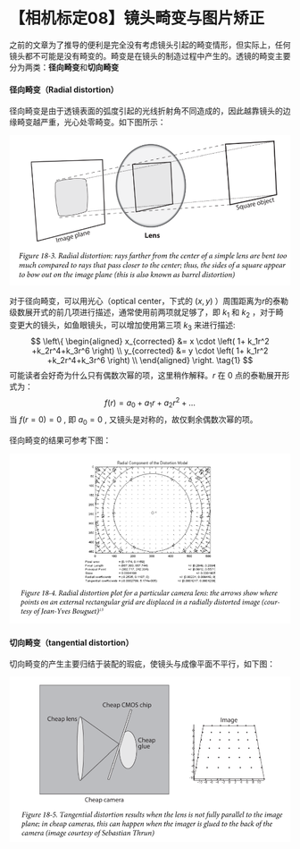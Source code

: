# 【相机标定08】镜头畸变与图片矫正

之前的文章为了推导的便利是完全没有考虑镜头引起的畸变情形，但实际上，任何镜头都不可能是没有畸变的。畸变是在镜头的制造过程中产生的。透镜的畸变主要分为两类：**径向畸变**和**切向畸变**

#### 径向畸变（Radial distortion）

径向畸变是由于透镜表面的弧度引起的光线折射角不同造成的，因此越靠镜头的边缘畸变越严重，光心处零畸变。如下图所示：

![image-20211205201638223](images/image-20211205201638223.png)

对于径向畸变，可以用光心（optical center，下式的 $(x, y)$ ）周围距离为$r$的泰勒级数展开式的前几项进行描述，通常使用前两项就足够了，即 $k_1$ 和 $k_2$ ，对于畸变更大的镜头，如鱼眼镜头，可以增加使用第三项 $k_3$ 来进行描述:
$$
\left\{
\begin{aligned} 
x_{corrected} &= x \cdot \left( 1+ k_1r^2 +k_2r^4+k_3r^6 \right) \\
y_{corrected} &= y \cdot \left( 1+ k_1r^2 +k_2r^4+k_3r^6 \right) \\
\end{aligned} 
\right.
\tag{1}
$$
可能读者会好奇为什么只有偶数次幂的项，这里稍作解释。$r$ 在 $0$ 点的泰勒展开形式为：
$$
f(r) = a_0 +a_1r + a_2r^2+ \ldots
$$
当 $f(r=0)=0$ , 即 $a_0=0$ , 又镜头是对称的，故仅剩余偶数次幂的项。

径向畸变的结果可参考下图：

![image-20211205224529310](images/image-20211205224529310.png)

#### 切向畸变（tangential distortion）

切向畸变的产生主要归结于装配的瑕疵，使镜头与成像平面不平行，如下图：

![image-20211205230855298](images/image-20211205230855298.png)